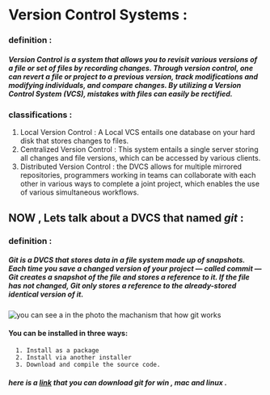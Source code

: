 # Version Control Systems :

### definition :

##### Version Control is a system that allows you to revisit various versions of a file or set of files by recording changes. Through version control, one can revert a file or project to a previous version, track modifications and modifying individuals, and compare changes. By utilizing a Version Control System (VCS), mistakes with files can easily be rectified.

### classifications : 
   1. Local Version Control : A Local VCS entails one database on your hard disk that stores changes to files.
   2. Centralized Version Control : This system entails a single server storing all changes and file versions, which can be accessed by various clients.
   3. Distributed Version Control : the DVCS allows for multiple mirrored repositories, programmers working in teams can collaborate with each other in various ways to complete a joint project, which enables the use of various simultaneous workflows.
   


## NOW , Lets talk about a DVCS that named *git* :

### definition : 
##### Git is a DVCS that stores data in a file system made up of snapshots. Each time you save a changed version of your project — called commit — Git creates a snapshot of the file and stores a reference to it. If the file has not changed, Git only stores a reference to the already-stored identical version of it.

![you can see a in the photo the machanism that how git works](https://www.udemy.com/blog/wp-content/uploads/2015/08/image066.png)

#### You can be installed in three ways:
      1. Install as a package
      2. Install via another installer
      3. Download and compile the source code.
      
##### here is a [link](https://git-scm.com/download) that you can download git for win , mac and linux .
